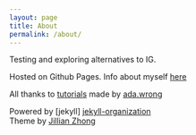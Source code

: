 ```yaml
---
layout: page
title: About
permalink: /about/
---
```


Testing and exploring alternatives to IG. 

Hosted on Github Pages. Info about myself [here](https://orariccardo.github.io/)

All thanks to [tutorials](https://pages.virtualgoodsdealer.com/articles/tutorial) made by [ada.wrong](https://pages.virtualgoodsdealer.com/creatordirectory/adawrong)

Powered by [jekyll] [jekyll-organization]\
Theme by [Jillian Zhong](https://github.com/jirrian/jekyll-theme-image-grid)


[jekyll-organization]: https://github.com/jekyll
